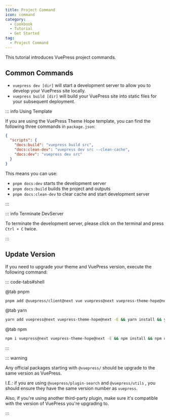```yaml
---
title: Project Command
icon: command
category:
  - Cookbook
  - Tutorial
  - Get Started
tag:
  - Project Command
---
```


This tutorial introduces VuePress project commands.

<!-- more -->

## Common Commands

- `vuepress dev [dir]` will start a development server to allow you to develop your VuePress site locally.
- `vuepress build [dir]` will build your VuePress site into static files for your subsequent deployment.

::: info Using Template

If you are using the VuePress Theme Hope template, you can find the following three commands in `package.json`:

```json
{
  "scripts": {
    "docs:build": "vuepress build src",
    "docs:clean-dev": "vuepress dev src --clean-cache",
    "docs:dev": "vuepress dev src"
  }
}
```

This means you can use:

- `pnpm docs:dev` starts the development server
- `pnpm docs:build` builds the project and outputs
- `pnpm docs:clean-dev` to clear cache and start development server

:::

::: info Terminate DevServer

To terminate the development server, please click on the terminal and press `Ctrl + C` twice.

:::

## Update Version

If you need to upgrade your theme and VuePress version, execute the following command:

::: code-tabs#shell

@tab pnpm

```bash
pnpm add @vuepress/client@next vue vuepress@next vuepress-theme-hope@next -E && pnpm i && pnpm up
```

@tab yarn

```bash
yarn add vuepress@next vuepress-theme-hope@next -E && yarn install && yarn upgrade
```

@tab npm

```bash
npm i vuepress@next vuepress-theme-hope@next -E && npm install && npm update
```

:::

::: warning

Any official packages starting with `@vuepress/` should be upgrade to the same version as VuePress.

I.E.: if you are using `@vuepress/plugin-search` and `@vuepress/utils` , you should ensure they have the same version number as `vuepress`.

Also, if you're using another third-party plugin, make sure it's compatible with the version of VuePress you're upgrading to.

:::
